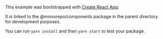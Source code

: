 This example was bootstrapped with [Create React App](https://github.com/facebook/create-react-app).

It is linked to the @monorepo/components package in the parent directory for development purposes.

You can run `yarn install` and then `yarn start` to test your package.
